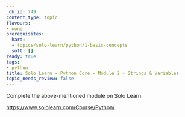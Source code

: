 ```yaml
---
_db_id: 749
content_type: topic
flavours:
- none
prerequisites:
  hard:
  - topics/solo-learn/python/1-basic-concepts
  soft: []
ready: true
tags:
- python
title: Solo Learn - Python Core - Module 2 - Strings & Variables
topic_needs_review: false
---
```


Complete the above-mentioned module on Solo Learn.

https://www.sololearn.com/Course/Python/
